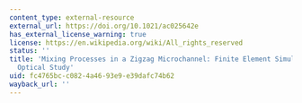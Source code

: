 ```yaml
---
content_type: external-resource
external_url: https://doi.org/10.1021/ac025642e
has_external_license_warning: true
license: https://en.wikipedia.org/wiki/All_rights_reserved
status: ''
title: 'Mixing Processes in a Zigzag Microchannel: Finite Element Simulations and
  Optical Study'
uid: fc4765bc-c082-4a46-93e9-e39dafc74b62
wayback_url: ''
---
```

